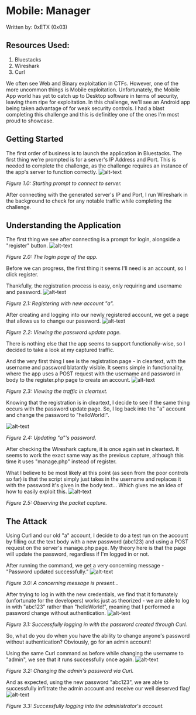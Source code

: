 # Mobile: Manager
Written by: 0xETX (0x03)

## Resources Used:
1. Bluestacks
2. Wireshark
3. Curl

We often see Web and Binary exploitation in CTFs. However, one of the more uncommon things is Mobile exploitation. Unfortunately, the Mobile App world has yet to catch up to Desktop software in terms of security, leaving them ripe for exploitation. In this challenge, we'll see an Android app being taken advantage of for weak security controls. I had a blast completing this challenge and this is definitley one of the ones I'm most proud to showcase.

## Getting Started
The first order of business is to launch the application in Bluestacks. The first thing we're prompted is for a server's IP Address and Port. This is needed to complete the challenge, as the challenge requires an instance of the app's server to function correctly.
![alt-text](https://github.com/0xETX/CTF-Writeups/blob/main/HackTheBox%20Challenges/Mobile/Manager/Images/1.png "Server address information.")

*Figure 1.0: Starting prompt to connect to server.*

After connecting with the generated server's IP and Port, I run Wireshark in the background to check for any notable traffic while completing the challenge.

## Understanding the Application
The first thing we see after connecting is a prompt for login, alongside a "register" button.
![alt-text](https://github.com/0xETX/CTF-Writeups/blob/main/HackTheBox%20Challenges/Mobile/Manager/Images/2.png "Viewing the default homepage.")

*Figure 2.0: The login page of the app.*

Before we can progress, the first thing it seems I'll need is an account, so I click register.

Thankfully, the registration process is easy, only requiring and username and password.
![alt-text](https://github.com/0xETX/CTF-Writeups/blob/main/HackTheBox%20Challenges/Mobile/Manager/Images/3.png "Registering.")

*Figure 2.1: Registering with new account "a".*

After creating and logging into our newly registered account, we get a page that allows us to change our password.
![alt-text](https://github.com/0xETX/CTF-Writeups/blob/main/HackTheBox%20Challenges/Mobile/Manager/Images/4.png "Password page.")

*Figure 2.2: Viewing the password update page.*

There is nothing else that the app seems to support functionaliy-wise, so I decided to take a look at my captured traffic.

And the very first thing I see is the registration page - in cleartext, with the username and password blatantly visible. It seems simple in functionality, where the app uses a POST request with the username and password in body to the register.php page to create an account.
![alt-text](https://github.com/0xETX/CTF-Writeups/blob/main/HackTheBox%20Challenges/Mobile/Manager/Images/5.png "Viewing the cleartext registration.")

*Figure 2.3: Viewing the traffic in cleartext.*

Knowing that the registration is in cleartext, I decide to see if the same thing occurs with the password update page. So, I log back into the "a" account and change the password to "helloWorld!".

![alt-text](https://github.com/0xETX/CTF-Writeups/blob/main/HackTheBox%20Challenges/Mobile/Manager/Images/6.png "Updating the password.")

*Figure 2.4: Updating "a"'s password.*

After checking the Wireshark capture, it is once again set in cleartext. It seems to work the exact same way as the previous capture, although this time it uses "manage.php" instead of register.

What I believe to be most likely at this point (as seen from the poor controls so far) is that the script simply just takes in the username and replaces it with the password it's given in the body text... Which gives me an idea of how to easily exploit this.
![alt-text](https://github.com/0xETX/CTF-Writeups/blob/main/HackTheBox%20Challenges/Mobile/Manager/Images/7.png "Observing the manage.php capture.")

*Figure 2.5: Observing the packet capture.*

## The Attack
Using Curl and our old "a" account, I decide to do a test run on the account by filling out the text body with a new password (abc123) and using a POST request on the server's manage.php page. My theory here is that the page will update the password, regardless if I'm logged in or not.

After running the command, we get a very concerning message - "Password updated successfully."
![alt-text](https://github.com/0xETX/CTF-Writeups/blob/main/HackTheBox%20Challenges/Mobile/Manager/Images/8.png "Possible success?")

*Figure 3.0: A concerning message is present...*

After trying to log in with the new credentials, we find that it fortunately (unfortunate for the developers) works just as theorized - we are able to log in with "abc123" rather than "helloWorld!", meaning that I performed a password change without authentication.
![alt-text](https://github.com/0xETX/CTF-Writeups/blob/main/HackTheBox%20Challenges/Mobile/Manager/Images/9.png "Using the new password to log in.")

*Figure 3.1: Successfully logging in with the password created through Curl.*

So, what do you do when you have the ability to change anyone's password without authentication? Obviously, go for an admin account!

Using the same Curl command as before while changing the username to "admin", we see that it runs successfully once again.
![alt-text](https://github.com/0xETX/CTF-Writeups/blob/main/HackTheBox%20Challenges/Mobile/Manager/Images/10.png "Changing the admin's password.")

*Figure 3.2: Changing the admin's password via Curl.*

And as expected, using the new password "abc123", we are able to successfully infiltrate the admin account and receive our well deserved flag!
![alt-text](https://github.com/0xETX/CTF-Writeups/blob/main/HackTheBox%20Challenges/Mobile/Manager/Images/11.png "Hijacking the admin's account.")

*Figure 3.3: Successfully logging into the administrator's account.*
